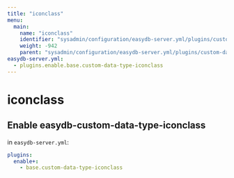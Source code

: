 ```yaml
---
title: "iconclass"
menu:
  main:
    name: "iconclass"
    identifier: "sysadmin/configuration/easydb-server.yml/plugins/custom-data-type/iconclass"
    weight: -942
    parent: "sysadmin/configuration/easydb-server.yml/plugins/custom-data-type"
easydb-server.yml:
  - plugins.enable.base.custom-data-type-iconclass
---
```


# iconclass

## Enable easydb-custom-data-type-iconclass

in `easydb-server.yml`:

```yaml
plugins:
  enable+:
    - base.custom-data-type-iconclass
```